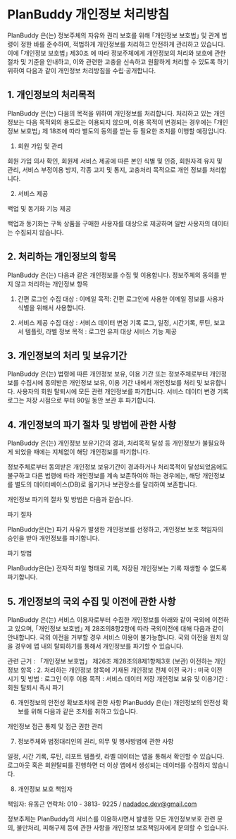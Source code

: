 # PlanBuddy 개인정보 처리방침
PlanBuddy 은(는) 정보주체의 자유와 권리 보호를 위해 ｢개인정보 보호법｣ 및 관계 법령이 정한 바를 준수하여, 적법하게 개인정보를 처리하고 안전하게 관리하고 있습니다. 이에 ｢개인정보 보호법｣ 제30조 에 따라 정보주체에게 개인정보의 처리와 보호에 관한 절차 및 기준을 안내하고, 이와 관련한 고충을 신속하고 원활하게 처리할 수 있도록 하기 위하여 다음과 같이 개인정보 처리방침을 수립·공개합니다.

## 1. 개인정보의 처리목적

PlanBuddy 은(는) 다음의 목적을 위하여 개인정보를 처리합니다. 처리하고 있는 개인정보는 다음 목적외의 용도로는 이용되지 않으며, 이용 목적이 변경되는 경우에는 ｢개인정보 보호법｣ 제 18조에 따라 별도의 동의를 받는 등 필요한 조치를 이행할 예정입니다.

1. 회원 가입 및 관리

회원 가입 의사 확인, 회원제 서비스 제공에 따른 본인 식별 및 인증, 회원자격 유지 및 관리, 서비스 부정이용 방지, 각종 고지 및 통지, 고충처리 목적으로 개인 정보를 처리합니다.

2. 서비스 제공

백업 및 동기화 기능 제공

백업과 동기화는 구독 상품을 구매한 사용자를 대상으로 제공하며 일반 사용자의 데이터는 수집되지 않습니다.

## 2. 처리하는 개인정보의 항목
PlanBuddy 은(는) 다음과 같은 개인정보를 수집 및 이용합니다.
정보주체의 동의를 받지 않고 처리하는 개인정보 항목
1. 간편 로그인
수집 대상 : 이메일
목적: 간편 로그인에 사용한 이메일 정보를 사용자 식별을 위해서 사용합니다.

2. 서비스 제공
수집 대상 : 서비스 데이터 변경 기록 로그, 일정, 시간기록, 루틴, 보고서 템플릿, 라벨 정보
목적 : 로그인 유저 대상 서비스 기능 제공

## 3. 개인정보의 처리 및 보유기간
PlanBuddy 은(는) 법령에 따른 개인정보 보유, 이용 기간 또는 정보주체로부터 개인정보를 수집시에 동의받은 개인정보 보유, 이용 기간 내에서 개인정보를 처리 및 보유합니다. 
사용자의 회원 탈퇴시에 모든 관련 개인정보를 파기합니다. 
서비스 데이터 변경 기록 로그는 저장 시점으로 부터 90일 동안 보관 후 파기합니다.

## 4. 개인정보의 파기 절차 및 방법에 관한 사항
PlanBuddy 은(는) 개인정보 보유기간의 경과, 처리목적 달성 등 개인정보가 불필요하게 되었을 때에는 지체없이 해당 개인정보를 파기합니다.

정보주체로부터 동의받은 개인정보 보유기간이 경과하거나 처리목적이 달성되었음에도 불구하고 다른 법령에 따라 개인정보를 계속 보존하여야 하는 경우에는, 해당 개인정보를 별도의 데이터베이스(DB)로 옮기거나 보관장소를 달리하여 보존합니다.

개인정보 파기의 절차 및 방법은 다음과 같습니다.

파기 절차

PlanBuddy은(는) 파기 사유가 발생한 개인정보를 선정하고, 개인정보 보호 책임자의 승인을 받아 개인정보를 파기합니다.

파기 방법

PlanBuddy은(는) 전자적 파일 형태로 기록, 저장된 개인정보는 기록 재생할 수 없도록 파기합니다.

## 5. 개인정보의 국외 수집 및 이전에 관한 사항
PlanBuddy 은(는) 서비스 이용자로부터 수집한 개인정보를 아래와 같이 국외에 이전하고 있으며, 
｢개인정보 보호법｣ 제 28조의8항2항에 따라 국외이전에 대해 다음과 같이 안내합니다.
국외 이전을 거부할 경우 서비스 이용이 불가능합니다. 국외 이전을 원치 않을 경우에 앱 내의 탈퇴하기를 통해서 개인정보를 파기할 수 있습니다.

관련 근거 : 「개인정보 보호법」 제26조 제28조의8제1항제3호 (보관)
이전하는 개인정보 항목 : 2. 처리하는 개인정보 항목에 기재된 개인정보 전체
이전 국가 : 미국
이전 시기 및 방법 : 로그인 이후
이용 목적 : 서비스 데이터 저장
개인정보 보유 및 이용기간 : 회원 탈퇴시 즉시 파기


6. 개인정보의 안전성 확보조치에 관한 사항
PlanBuddy 은(는) 개인정보의 안전성 확보를 위해 다음과 같은 조치를 취하고 있습니다.

개인정보 접근 통제 및 접근 권한 관리

7. 정보주체와 법정대리인의 권리, 의무 및 행사방법에 관한 사항

일정, 시간 기록, 루틴, 리포트 템플릿, 라벨 데이터는 앱을 통해서 확인할 수 있습니다.
로그아웃 혹은 회원탈퇴를 진행하면 더 이상 앱에서 생성되는 데이터를 수집하지 않습니다.

8. 개인정보 보호 책임자

책임자: 유동근
연락처: 010 - 3813- 9225 / nadadoc.dev@gmail.com

정보추제는 PlanBuddy의 서비스를 이용하시면서 발생한 모든 개인정보보호 관련 문의, 불만처리, 피해구제 등에 관한 사항을 개인정보 보호책임자에게 문의할 수 있습니다.
